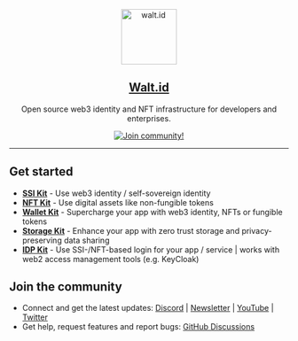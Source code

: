 <div align="center">
<div>
    <a href="https://walt.id">
    <img alt="walt.id" src="https://user-images.githubusercontent.com/48290617/186866872-7b5b079b-d729-4585-a354-1e97d316b36f.png" width=100/>
    </a>    
</div>
    <h2><a href="https://walt.id" target="_blank">Walt.id</a></h2>
<p> Open source web3 identity and NFT infrastructure for developers and enterprises.</p>
<a href="https://walt.id/community">
    <img src="https://img.shields.io/badge/Join-The Community-blue.svg?style=flat" alt="Join community!" />
  </a>

<hr>
<div>
</div>

</div>


## Get started

* <a href="https://github.com/walt-id/waltid-ssikit" target="_blank" style="font-weight:bold;">SSI Kit</a> - Use web3 identity / self-sovereign identity
* <a href="https://github.com/walt-id/waltid-nftkit" target="_blank" style="font-weight:bold;">NFT Kit</a> - Use digital assets like non-fungible tokens
* <a href="https://github.com/walt-id/waltid-walletkit" target="_blank" style="font-weight:bold;">Wallet Kit</a> - Supercharge your app with web3 identity, NFTs or fungible tokens
* <a href="https://github.com/walt-id/waltid-storage-kit" target="_blank" style="font-weight:bold;">Storage Kit</a> - Enhance your app with zero trust storage and privacy-preserving data sharing
* <a href="https://github.com/walt-id/waltid-idpkit" target="_blank" style="font-weight:bold;">IDP Kit</a> - Use SSI-/NFT-based login for your app / service | works with web2 access management tools (e.g. KeyCloak) 


## Join the community

* Connect and get the latest updates: <a href="https://discord.com/invite/zUnxncExF5">Discord</a> | <a href="https://walt.id/newsletter">Newsletter</a> | <a href="https://www.youtube.com/channel/UCXfOzrv3PIvmur_CmwwmdLA">YouTube</a> | <a href="https://mobile.twitter.com/walt_id" target="_blank">Twitter</a>
* Get help, request features and report bugs: <a href="https://github.com/walt-id/.github/discussions" target="_blank">GitHub Discussions</a>
